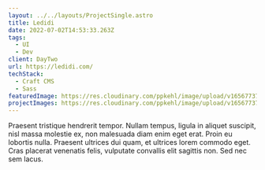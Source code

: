 ```yaml
---
layout: ../../layouts/ProjectSingle.astro
title: Ledidi
date: 2022-07-02T14:53:33.263Z
tags:
  - UI
  - Dev
client: DayTwo
url: https://ledidi.com/
techStack:
  - Craft CMS
  - Sass
featuredImage: https://res.cloudinary.com/ppkehl/image/upload/v1656773767/icon_wudlfn.png
projectImages: https://res.cloudinary.com/ppkehl/image/upload/v1656773767/icon_wudlfn.png
---
```

Praesent tristique hendrerit tempor. Nullam tempus, ligula in aliquet suscipit, nisl massa molestie ex, non malesuada diam enim eget erat. Proin eu lobortis nulla. Praesent ultrices dui quam, et ultrices lorem commodo eget. Cras placerat venenatis felis, vulputate convallis elit sagittis non. Sed nec sem lacus.
